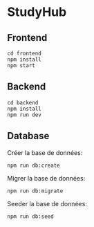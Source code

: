 # StudyHub

## Frontend

```
cd frontend
npm install
npm start
```

## Backend

```
cd backend
npm install
npm run dev
```

## Database

Créer la base de données:

```
npm run db:create
```

Migrer la base de données:

```
npm run db:migrate
```

Seeder la base de données:

```
npm run db:seed
```
